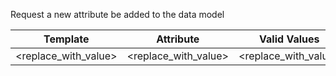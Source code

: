 Request a new attribute be added to the data model

| Template | Attribute | Valid Values | columnType | 
| --- | --- | --- | --- |
| <replace_with_value> | <replace_with_value>| <replace_with_value>| <replace_with_value> |
